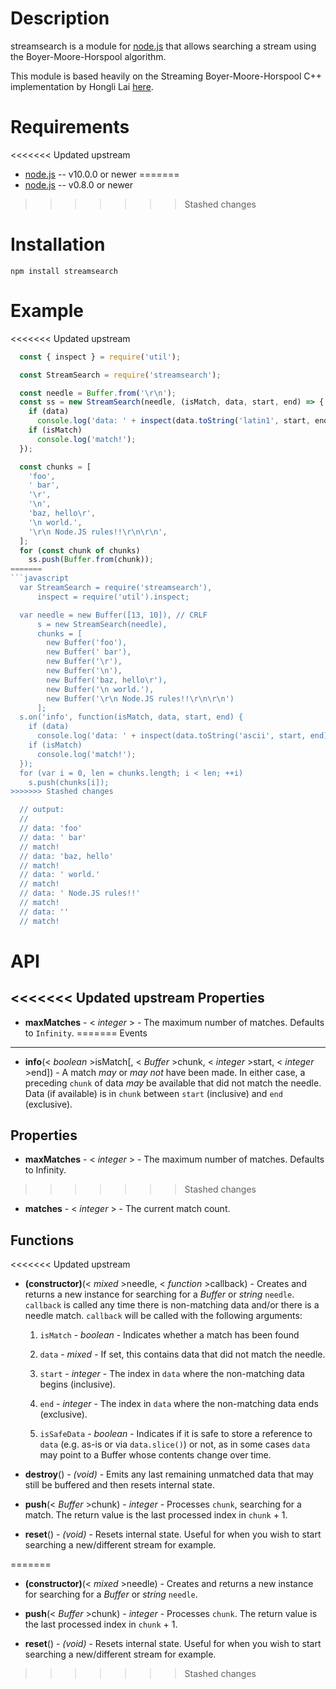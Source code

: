 Description
===========

streamsearch is a module for [node.js](http://nodejs.org/) that allows searching a stream using the Boyer-Moore-Horspool algorithm.

This module is based heavily on the Streaming Boyer-Moore-Horspool C++ implementation by Hongli Lai [here](https://github.com/FooBarWidget/boyer-moore-horspool).


Requirements
============

<<<<<<< Updated upstream
* [node.js](http://nodejs.org/) -- v10.0.0 or newer
=======
* [node.js](http://nodejs.org/) -- v0.8.0 or newer
>>>>>>> Stashed changes


Installation
============

    npm install streamsearch

Example
=======

<<<<<<< Updated upstream
```js
  const { inspect } = require('util');

  const StreamSearch = require('streamsearch');

  const needle = Buffer.from('\r\n');
  const ss = new StreamSearch(needle, (isMatch, data, start, end) => {
    if (data)
      console.log('data: ' + inspect(data.toString('latin1', start, end)));
    if (isMatch)
      console.log('match!');
  });

  const chunks = [
    'foo',
    ' bar',
    '\r',
    '\n',
    'baz, hello\r',
    '\n world.',
    '\r\n Node.JS rules!!\r\n\r\n',
  ];
  for (const chunk of chunks)
    ss.push(Buffer.from(chunk));
=======
```javascript
  var StreamSearch = require('streamsearch'),
      inspect = require('util').inspect;

  var needle = new Buffer([13, 10]), // CRLF
      s = new StreamSearch(needle),
      chunks = [
        new Buffer('foo'),
        new Buffer(' bar'),
        new Buffer('\r'),
        new Buffer('\n'),
        new Buffer('baz, hello\r'),
        new Buffer('\n world.'),
        new Buffer('\r\n Node.JS rules!!\r\n\r\n')
      ];
  s.on('info', function(isMatch, data, start, end) {
    if (data)
      console.log('data: ' + inspect(data.toString('ascii', start, end)));
    if (isMatch)
      console.log('match!');
  });
  for (var i = 0, len = chunks.length; i < len; ++i)
    s.push(chunks[i]);
>>>>>>> Stashed changes

  // output:
  //
  // data: 'foo'
  // data: ' bar'
  // match!
  // data: 'baz, hello'
  // match!
  // data: ' world.'
  // match!
  // data: ' Node.JS rules!!'
  // match!
  // data: ''
  // match!
```


API
===

<<<<<<< Updated upstream
Properties
----------

* **maxMatches** - < _integer_ > - The maximum number of matches. Defaults to `Infinity`.
=======
Events
------

* **info**(< _boolean_ >isMatch[, < _Buffer_ >chunk, < _integer_ >start, < _integer_ >end]) - A match _may_ or _may not_ have been made. In either case, a preceding `chunk` of data _may_ be available that did not match the needle. Data (if available) is in `chunk` between `start` (inclusive) and `end` (exclusive).


Properties
----------

* **maxMatches** - < _integer_ > - The maximum number of matches. Defaults to Infinity.
>>>>>>> Stashed changes

* **matches** - < _integer_ > - The current match count.


Functions
---------

<<<<<<< Updated upstream
* **(constructor)**(< _mixed_ >needle, < _function_ >callback) - Creates and returns a new instance for searching for a _Buffer_ or _string_ `needle`. `callback` is called any time there is non-matching data and/or there is a needle match. `callback` will be called with the following arguments:

  1. `isMatch` - _boolean_ - Indicates whether a match has been found

  2. `data` - _mixed_ - If set, this contains data that did not match the needle.

  3. `start` - _integer_ - The index in `data` where the non-matching data begins (inclusive).

  4. `end` - _integer_ - The index in `data` where the non-matching data ends (exclusive).

  5. `isSafeData` - _boolean_ - Indicates if it is safe to store a reference to `data` (e.g. as-is or via `data.slice()`) or not, as in some cases `data` may point to a Buffer whose contents change over time.

* **destroy**() - _(void)_ - Emits any last remaining unmatched data that may still be buffered and then resets internal state.

* **push**(< _Buffer_ >chunk) - _integer_ - Processes `chunk`, searching for a match. The return value is the last processed index in `chunk` + 1.

* **reset**() - _(void)_ - Resets internal state. Useful for when you wish to start searching a new/different stream for example.

=======
* **(constructor)**(< _mixed_ >needle) - Creates and returns a new instance for searching for a _Buffer_ or _string_ `needle`.

* **push**(< _Buffer_ >chunk) - _integer_ - Processes `chunk`. The return value is the last processed index in `chunk` + 1.

* **reset**() - _(void)_ - Resets internal state. Useful for when you wish to start searching a new/different stream for example.
>>>>>>> Stashed changes
